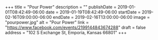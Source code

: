 +++
title = "Pour Power"
description = ""
publishDate = 2019-01-01T08:42:49-06:00
date = 2019-01-19T08:42:49-06:00
startDate = 2019-02-16T09:00:00-06:00
endDate = 2019-02-16T13:00:00-06:00
image = "pourpower.jpg"
alt = "Pour Power"
link = "https://www.facebook.com/events/2199144843674288"
draft = false
address = "102 S Exchange St, Emporia, Kansas 66801"
+++
